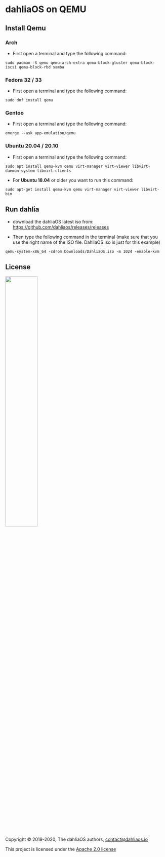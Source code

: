 # dahliaOS on QEMU

## Install Qemu

### Arch
- First open a terminal and type the following command:
```
sudo pacman -S qemu qemu-arch-extra qemu-block-gluster qemu-block-iscsi qemu-block-rbd samba
```
### Fedora 32 / 33
- First open a terminal and type the following command:
```
sudo dnf install qemu
```
### Gentoo
- First open a terminal and type the following command:
```
emerge --ask app-emulation/qemu
```
### Ubuntu 20.04 / 20.10
- First open a terminal and type the following command:
```
sudo apt install qemu-kvm qemu virt-manager virt-viewer libvirt-daemon-system libvirt-clients
```
- For **Ubuntu 18.04** or older you want to run this command: 
```
sudo apt-get install qemu-kvm qemu virt-manager virt-viewer libvirt-bin
```
## Run dahlia
- download the dahliaOS latest iso from: https://github.com/dahliaos/releases/releases 

- Then type the following command in the terminal (make sure that you use the right name of the ISO file. DahliaOS.iso is just for this example)
```
qemu-system-x86_64 -cdrom Downloads/DahliaOS.iso -m 1024 -enable-kvm
```
## License

<p align="left">
  <img width="45%" src="https://github.com/dahliaos/brand/blob/master/Logo%20SVGs/dahliaOS%20logo%20with%20text%20(drop%20shadow).svg"
</p>

Copyright © 2019-2020, The dahliaOS authors, contact@dahliaos.io

This project is licensed under the [Apache 2.0 license](../LICENSE)
